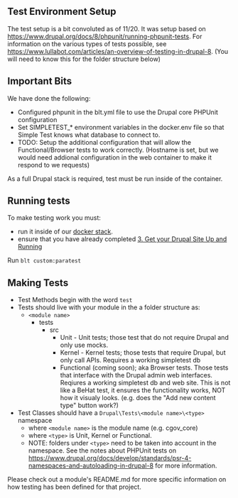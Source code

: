 ## Test Environment Setup
The test setup is a bit convoluted as of 11/20. It was setup based on https://www.drupal.org/docs/8/phpunit/running-phpunit-tests. For information on the various types of tests possible, see https://www.lullabot.com/articles/an-overview-of-testing-in-drupal-8. (You will need to know this for the folder structure below)

## Important Bits
We have done the following:
* Configured phpunit in the blt.yml file to use the Drupal core PHPUnit configuration
* Set SIMPLETEST_* environment variables in the docker.env file so that Simple Test knows what database to connect to.
* TODO: Setup the additional configuration that will allow the Functional/Browser tests to work correctly. (Hostname is set, but we would need addional configuration in the web container to make it respond to we requests)

As a full Drupal stack is required, test must be run inside of the container.

## Running tests

To make testing work you must:
* run it inside of our [docker stack](https://github.com/NCIOCPL/cgov-digital-platform/wiki/Onboarding).
* ensure that you have already completed [3. Get your Drupal Site Up and Running](https://github.com/NCIOCPL/cgov-digital-platform/wiki/Onboarding#3-get-your-drupal-site-up-and-running)

Run `blt custom:paratest`

## Making Tests

* Test Methods begin with the word `test`
* Tests should live with your module in the a folder structure as:
  * `<module name>`
    * tests
      * src
        * Unit - Unit tests; those test that do not require Drupal and only use mocks.
        * Kernel - Kernel tests; those tests that require Drupal, but only call APIs. Requires a working simpletest db
        * Functional (coming soon); aka Browser tests. Those tests that interface with the Drupal admin web interfaces. Reqiures a working simpletest db and web site. This is not like a BeHat test, it ensures the functionality works, NOT how it visualy looks. (e.g. does the "Add new content type" button work?)
* Test Classes should have a `Drupal\Tests\<module name>\<type>` namespace
  * where `<module name>` is the module name (e.g. cgov_core)
  * where `<type>` is Unit, Kernel or Functional.
  * NOTE: folders under `<type>` need to be taken into account in the namespace. See the notes about PHPUnit tests on https://www.drupal.org/docs/develop/standards/psr-4-namespaces-and-autoloading-in-drupal-8 for more information.

Please check out a module's README.md for more specific information on how testing has been defined for that project.
